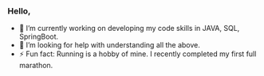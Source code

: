 ### Hello,
- 🔭 I’m currently working on developing my code skills in JAVA, SQL, SpringBoot.
- 🤔 I’m looking for help with understanding all the above.
- ⚡ Fun fact: Running is a hobby of mine. I recently completed my first full marathon.
